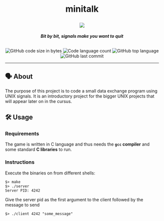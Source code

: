 <h1 align="center">
	<p>
	minitalk
	</p>
	<img src="https://github.com/ayogun/42-project-badges/blob/main/badges/minitalkm.png">
</h1>

<p align="center">
	<b><i>Bit by bit, signals make you want to quit</i></b><br><br>
</p>

<p align="center">
	<img alt="GitHub code size in bytes" src="https://img.shields.io/github/languages/code-size/aaron-22766/42_minitalk?color=lightblue" />
	<img alt="Code language count" src="https://img.shields.io/github/languages/count/aaron-22766/42_minitalk?color=yellow" />
	<img alt="GitHub top language" src="https://img.shields.io/github/languages/top/aaron-22766/42_minitalk?color=blue" />
	<img alt="GitHub last commit" src="https://img.shields.io/github/last-commit/aaron-22766/42_minitalk?color=green" />
</p>

---

## 🗣 About

The purpose of this project is to code a small data exchange program using UNIX signals. It is an introductory project for the bigger UNIX projects that will appear later on in the cursus.

## 🛠 Usage

### Requirements

The game is written in C language and thus needs the **`gcc` compiler** and some standard **C libraries** to run. 

### Instructions

Execute the binaries on from different shells:
```shell
$> make
$> ./server
Server PID: 4242
```
Give the server pid as the first argument to the client followed by the message to send
```shell
$> ./client 4242 "some_message"
```
